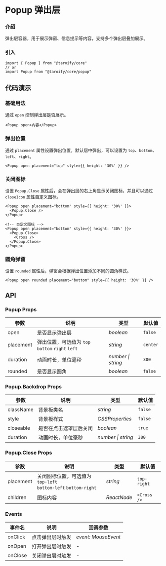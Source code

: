 # Popup 弹出层

### 介绍

弹出层容器，用于展示弹窗、信息提示等内容，支持多个弹出层叠加展示。

### 引入

```tsx
import { Popup } from "@taroify/core"
// or
import Popup from "@taroify/core/popup"
```

## 代码演示

### 基础用法

通过 `open` 控制弹出层是否展示。

```tsx
<Popup open>内容</Popup>
```

### 弹出位置

通过 `placement` 属性设置弹出位置，默认居中弹出，可以设置为 `top`、`bottom`、`left`、`right`。

```tsx
<Popup open placement="top" style={{ height: '30%' }} />
```

### 关闭图标

设置 `Popup.Close` 属性后，会在弹出层的右上角显示关闭图标，并且可以通过 `closeIcon` 属性自定义图标。

```tsx
<Popup open placement="bottom" style={{ height: '30%' }}>
  <Popup.Close />
</Popup>

<!-- 自定义图标 -->
<Popup open placement="bottom" style={{ height: '30%' }}>
  <Popup.Close>
    <Cross />
  </Popup.Close>
</Popup>
```

### 圆角弹窗

设置 `rounded` 属性后，弹窗会根据弹出位置添加不同的圆角样式。

```tsx
<Popup open rounded placement="bottom" style={{ height: '30%' }} />
```

## API

### Popup Props

| 参数 | 说明 | 类型 | 默认值 |
| --- | --- | --- | --- |
| open | 是否显示弹出层 | _boolean_ | `false` |
| placement | 弹出位置，可选值为 `top` `bottom` `right` `left` | _string_ | `center` |
| duration | 动画时长，单位毫秒 | _number \| string_ | `300` |
| rounded | 是否显示圆角 | _boolean_ | `false` |

### Popup.Backdrop Props

| 参数 | 说明 | 类型 | 默认值 |
| --- | --- | --- | --- |
| className | 背景板类名 | _string_ | `false` |
| style | 背景板样式 | _CSSProperties_ | `false` |
| closeable | 是否在点击遮罩层后关闭 | _boolean_ | `true` |
| duration | 动画时长，单位毫秒 | _number \| string_ | `300` |

### Popup.Close Props

| 参数 | 说明 | 类型 | 默认值 |
| --- | --- | --- | --- |
| placement | 关闭图标位置，可选值为 `top-left`<br>`bottom-left` `bottom-right` | _string_ | `top-right`
| children | 图标内容 | _ReactNode_ | `<Cross />` |

### Events

| 事件名           | 说明                       | 回调参数            |
| ---------------- | -------------------------- | ------------------- |
| onClick            | 点击弹出层时触发           | _event: MouseEvent_ |
| onOpen             | 打开弹出层时触发           | -                   |
| onClose            | 关闭弹出层时触发           | -                   |
